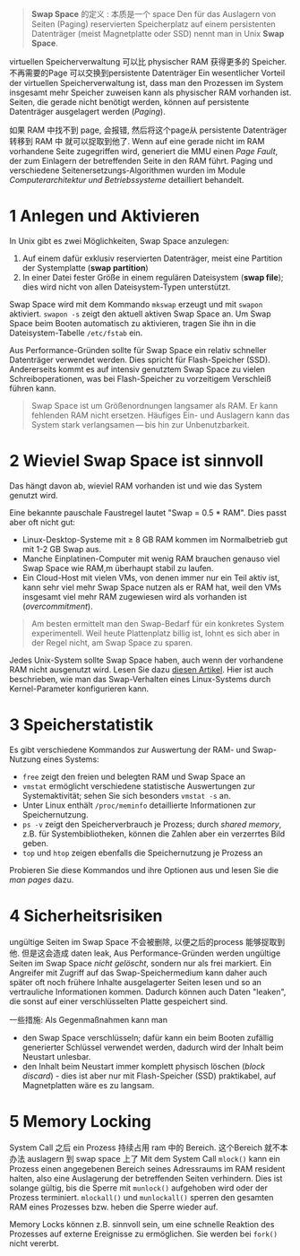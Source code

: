 
> **Swap Space** 的定义 : 本质是一个 space 
> Den für das Auslagern von Seiten (Paging) reservierten Speicherplatz auf einem persistenten Datenträger (meist Magnetplatte oder SSD) nennt man in Unix **Swap Space**.

virtuellen Speicherverwaltung 可以比 physischer RAM 获得更多的 Speicher.  不再需要的Page  可以交换到persistente Datenträger 
Ein wesentlicher Vorteil der virtuellen Speicherverwaltung ist, dass man den Prozessen im System insgesamt mehr Speicher zuweisen kann als physischer RAM vorhanden ist. Seiten, die gerade nicht benötigt werden, können auf persistente Datenträger ausgelagert werden (_Paging_).


如果 RAM 中找不到 page, 会报错, 然后将这个page从 persistente Datenträger  转移到 RAM 中 就可以捉取到他了. 
Wenn auf eine gerade nicht im RAM vorhandene Seite zugegriffen wird, generiert die MMU einen _Page Fault_, der zum Einlagern der betreffenden Seite in den RAM führt. Paging und verschiedene Seitenersetzungs-Algorithmen wurden im Module _Computerarchitektur und Betriebssysteme_ detailliert behandelt.


# 1 Anlegen und Aktivieren

In Unix gibt es zwei Möglichkeiten, Swap Space anzulegen:
1. Auf einem dafür exklusiv reservierten Datenträger, meist eine Partition der Systemplatte (**swap partition**)
2. In einer Datei fester Größe in einem regulären Dateisystem (**swap file**); dies wird nicht von allen Dateisystem-Typen unterstützt.

Swap Space wird mit dem Kommando `mkswap` erzeugt und mit `swapon` aktiviert. `swapon -s` zeigt den aktuell aktiven Swap Space an. Um Swap Space beim Booten automatisch zu aktivieren, tragen Sie ihn in die Dateisystem-Tabelle `/etc/fstab` ein.

Aus Performance-Gründen sollte für Swap Space ein relativ schneller Datenträger verwendet werden. Dies spricht für Flash-Speicher (SSD). Andererseits kommt es auf intensiv genutztem Swap Space zu vielen Schreiboperationen, was bei Flash-Speicher zu vorzeitigem Verschleiß führen kann.

> Swap Space ist um Größenordnungen langsamer als RAM. Er kann fehlenden RAM nicht ersetzen. Häufiges Ein- und Auslagern kann das System stark verlangsamen — bis hin zur Unbenutzbarkeit.



# 2 Wieviel Swap Space ist sinnvoll

Das hängt davon ab, wieviel RAM vorhanden ist und wie das System genutzt wird.

Eine bekannte pauschale Faustregel lautet "Swap = 0.5 * RAM". Dies passt aber oft nicht gut:
- Linux-Desktop-Systeme mit ≥ 8 GB RAM kommen im Normalbetrieb gut mit 1-2 GB Swap aus.
- Manche Einplatinen-Computer mit wenig RAM brauchen genauso viel Swap Space wie RAM,m überhaupt stabil zu laufen.
- Ein Cloud-Host mit vielen VMs, von denen immer nur ein Teil aktiv ist, kann sehr viel mehr Swap Space nutzen als er RAM hat, weil den VMs insgesamt viel mehr RAM zugewiesen wird als vorhanden ist (_overcommitment_).

> Am besten ermittelt man den Swap-Bedarf für ein konkretes System experimentell. Weil heute Plattenplatz billig ist, lohnt es sich aber in der Regel nicht, am Swap Space zu sparen.


Jedes Unix-System sollte Swap Space haben, auch wenn der vorhandene RAM nicht ausgenutzt wird. Lesen Sie dazu [diesen Artikel](https://linuxblog.io/linux-performance-almost-always-add-swap-space/). Hier ist auch beschrieben, wie man das Swap-Verhalten eines Linux-Systems durch Kernel-Parameter konfigurieren kann.


# 3 Speicherstatistik

Es gibt verschiedene Kommandos zur Auswertung der RAM- und Swap-Nutzung eines Systems:
- `free` zeigt den freien und belegten RAM und Swap Space an
- `vmstat` ermöglicht verschiedene statistische Auswertungen zur Systemaktivität; sehen Sie sich besonders `vmstat -s` an.
- Unter Linux enthält `/proc/meminfo` detaillierte Informationen zur Speichernutzung.
- `ps -v` zeigt den Speicherverbrauch je Prozess; durch _shared memory_, z.B. für Systembibliotheken, können die Zahlen aber ein verzerrtes Bild geben.
- `top` und `htop` zeigen ebenfalls die Speichernutzung je Prozess an

Probieren Sie diese Kommandos und ihre Optionen aus und lesen Sie die _man pages_ dazu.

# 4 Sicherheitsrisiken


ungültige Seiten im Swap Space 不会被删除, 以便之后的process 能够捉取到他.  但是这会造成 daten leak, 
Aus Performance-Gründen werden ungültige Seiten im Swap Space _nicht gelöscht_, sondern nur als frei markiert. Ein Angreifer mit Zugriff auf das Swap-Speichermedium kann daher auch später oft noch frühere Inhalte ausgelagerter Seiten lesen und so an vertrauliche Informationen kommen. Dadurch können auch Daten "leaken", die sonst auf einer verschlüsselten Platte gespeichert sind.

一些措施: 
Als Gegenmaßnahmen kann man
- den Swap Space verschlüsseln; dafür kann ein beim Booten zufällig generierter Schlüssel verwendet werden, dadurch wird der Inhalt beim Neustart unlesbar.
- den Inhalt beim Neustart immer komplett physisch löschen (_block discard_) - dies ist aber nur mit Flash-Speicher (SSD) praktikabel, auf Magnetplatten wäre es zu langsam.

# 5 Memory Locking

System Call 之后 ein Prozess 持续占用 ram 中的 Bereich.   这个Bereich 就不本办法 auslagern 到 swap space 上了 
Mit dem System Call `mlock()` kann ein Prozess einen angegebenen Bereich seines Adressraums im RAM resident halten, also eine Auslagerung der betreffenden Seiten verhindern. Dies ist solange gültig, bis die Sperre mit `munlock()` aufgehoben wird oder der Prozess terminiert. `mlockall()` und `munlockall()` sperren den gesamten RAM eines Prozesses bzw. heben die Sperre wieder auf.

Memory Locks können z.B. sinnvoll sein, um eine schnelle Reaktion des Prozesses auf externe Ereignisse zu ermöglichen. Sie werden bei `fork()` nicht vererbt.


